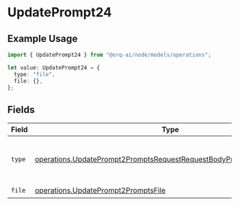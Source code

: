# UpdatePrompt24

## Example Usage

```typescript
import { UpdatePrompt24 } from "@orq-ai/node/models/operations";

let value: UpdatePrompt24 = {
  type: "file",
  file: {},
};
```

## Fields

| Field                                                                                                                                                        | Type                                                                                                                                                         | Required                                                                                                                                                     | Description                                                                                                                                                  |
| ------------------------------------------------------------------------------------------------------------------------------------------------------------ | ------------------------------------------------------------------------------------------------------------------------------------------------------------ | ------------------------------------------------------------------------------------------------------------------------------------------------------------ | ------------------------------------------------------------------------------------------------------------------------------------------------------------ |
| `type`                                                                                                                                                       | [operations.UpdatePrompt2PromptsRequestRequestBodyPromptMessages2Type](../../models/operations/updateprompt2promptsrequestrequestbodypromptmessages2type.md) | :heavy_check_mark:                                                                                                                                           | The type of the content part. Always `file`.                                                                                                                 |
| `file`                                                                                                                                                       | [operations.UpdatePrompt2PromptsFile](../../models/operations/updateprompt2promptsfile.md)                                                                   | :heavy_check_mark:                                                                                                                                           | N/A                                                                                                                                                          |